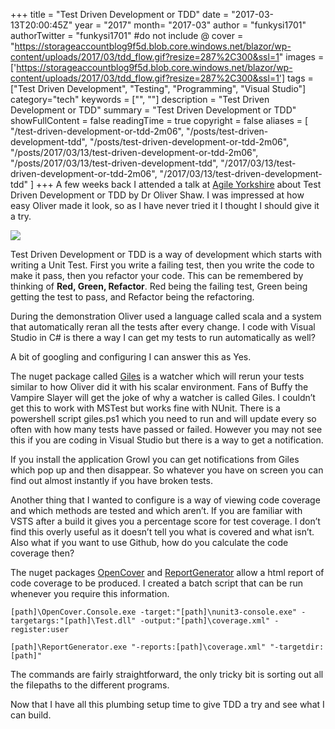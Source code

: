 +++
title = "Test Driven Development or TDD"
date = "2017-03-13T20:00:45Z"
year = "2017"
month= "2017-03"
author = "funkysi1701"
authorTwitter = "funkysi1701" #do not include @
cover = "https://storageaccountblog9f5d.blob.core.windows.net/blazor/wp-content/uploads/2017/03/tdd_flow.gif?resize=287%2C300&ssl=1"
images = ['https://storageaccountblog9f5d.blob.core.windows.net/blazor/wp-content/uploads/2017/03/tdd_flow.gif?resize=287%2C300&ssl=1']
tags = ["Test Driven Development", "Testing", "Programming", "Visual Studio"]
category="tech"
keywords = ["", ""]
description =  "Test Driven Development or TDD"
summary = "Test Driven Development or TDD"
showFullContent = false
readingTime = true
copyright = false
aliases = [
    "/test-driven-development-or-tdd-2m06",
    "/posts/test-driven-development-tdd",
    "/posts/test-driven-development-or-tdd-2m06",
    "/posts/2017/03/13/test-driven-development-or-tdd-2m06",
    "/posts/2017/03/13/test-driven-development-tdd",
    "/2017/03/13/test-driven-development-or-tdd-2m06",
    "/2017/03/13/test-driven-development-tdd"
]
+++
A few weeks back I attended a talk at [Agile Yorkshire](http://www.agileyorkshire.org/event-announcements/tuesfebruary21st-drolivershawtestdrivendevelopmentthemostmisusedterminsoftwaredevelopmentandkeithwilliamsdependenciesinjectionandabstractionforfunandprofit) about Test Driven Development or TDD by Dr Oliver Shaw. I was impressed at how easy Oliver made it look, so as I have never tried it I thought I should give it a try.

![](https://storageaccountblog9f5d.blob.core.windows.net/blazor/wp-content/uploads/2017/03/tdd_flow.gif?resize=287%2C300&ssl=1)

Test Driven Development or TDD is a way of development which starts with writing a Unit Test. First you write a failing test, then you write the code to make it pass, then you refactor your code. This can be remembered by thinking of **Red, Green, Refactor**. Red being the failing test, Green being getting the test to pass, and Refactor being the refactoring.

During the demonstration Oliver used a language called scala and a system that automatically reran all the tests after every change. I code with Visual Studio in C# is there a way I can get my tests to run automatically as well?

A bit of googling and configuring I can answer this as Yes.

The nuget package called [Giles](https://testergiles.herokuapp.com/) is a watcher which will rerun your tests similar to how Oliver did it with his scalar environment. Fans of Buffy the Vampire Slayer will get the joke of why a watcher is called Giles. I couldn’t get this to work with MSTest but works fine with NUnit. There is a powershell script giles.ps1 which you need to run and will update every so often with how many tests have passed or failed. However you may not see this if you are coding in Visual Studio but there is a way to get a notification.

If you install the application Growl you can get notifications from Giles which pop up and then disappear. So whatever you have on screen you can find out almost instantly if you have broken tests.

Another thing that I wanted to configure is a way of viewing code coverage and which methods are tested and which aren’t. If you are familiar with VSTS after a build it gives you a percentage score for test coverage. I don’t find this overly useful as it doesn’t tell you what is covered and what isn’t. Also what if you want to use Github, how do you calculate the code coverage then?

The nuget packages [OpenCover](https://www.nuget.org/packages/OpenCover/) and [ReportGenerator](https://www.nuget.org/packages/ReportGenerator/) allow a html report of code coverage to be produced. I created a batch script that can be run whenever you require this information.

```
[path]\OpenCover.Console.exe -target:"[path]\nunit3-console.exe" -targetargs:"[path]\Test.dll" -output:"[path]\coverage.xml" -register:user

[path]\ReportGenerator.exe "-reports:[path]\coverage.xml" "-targetdir:[path]"
```

The commands are fairly straightforward, the only tricky bit is sorting out all the filepaths to the different programs.

Now that I have all this plumbing setup time to give TDD a try and see what I can build.